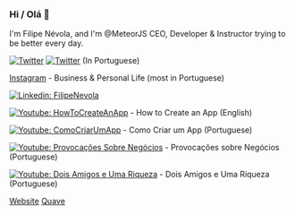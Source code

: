 ### Hi / Olá 👋

I'm Filipe Névola, and I'm @MeteorJS CEO, Developer & Instructor trying to be better every day.

[![Twitter](https://img.shields.io/twitter/follow/FilipeNevola?style=social)](https://twitter.com/FilipeNevola)
[![Twitter](https://img.shields.io/twitter/follow/FilipeNevolaPt?style=social)](https://twitter.com/FilipeNevolaPt) (In Portuguese)

[Instagram](https://www.instagram.com/filipenevola/) - Business & Personal Life (most in Portuguese)

[![Linkedin: FilipeNevola](https://img.shields.io/badge/-Linkedin-blue?style=flat-square&logo=Linkedin&logoColor=white&link=https://www.linkedin.com/in/FilipeNevola/)](https://www.linkedin.com/in/FilipeNevola/)

[![Youtube: HowToCreateAnApp](https://img.shields.io/badge/-Youtube-red?style=flat-square&logo=Youtube&logoColor=white&link=https://www.youtube.com/c/HowToCreateAnAppDev)](https://www.youtube.com/c/HowToCreateAnAppDev) - How to Create an App (English)

[![Youtube: ComoCriarUmApp](https://img.shields.io/badge/-Youtube-red?style=flat-square&logo=Youtube&logoColor=white&link=https://www.youtube.com/channel/UCZo_DmCzwmxMtv5Kv_dukpA)](https://www.youtube.com/channel/UCZo_DmCzwmxMtv5Kv_dukpA)  - Como Criar um App (Portuguese)

[![Youtube: Provocações Sobre Negócios](https://img.shields.io/badge/-Youtube-red?style=flat-square&logo=Youtube&logoColor=white&link=https://www.youtube.com/channel/UC4Qdgi2wJxNOQ5JQ3wJBGJw)](https://www.youtube.com/channel/UC4Qdgi2wJxNOQ5JQ3wJBGJw) - Provocações sobre Negócios (Portuguese)

[![Youtube: Dois Amigos e Uma Riqueza](https://img.shields.io/badge/-Youtube-red?style=flat-square&logo=Youtube&logoColor=white&link=https://www.youtube.com/channel/UCDEY__FBazZ4bcoKVhant0w)](https://www.youtube.com/channel/UCDEY__FBazZ4bcoKVhant0w) - Dois Amigos e Uma Riqueza (Portuguese)

[Website](https://www.filipenevola.com/)
[Quave](https://www.quave.dev/)

